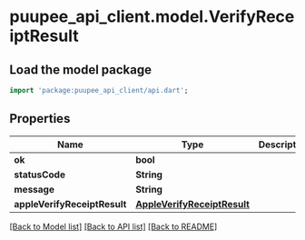 # puupee_api_client.model.VerifyReceiptResult

## Load the model package
```dart
import 'package:puupee_api_client/api.dart';
```

## Properties
Name | Type | Description | Notes
------------ | ------------- | ------------- | -------------
**ok** | **bool** |  | [optional] 
**statusCode** | **String** |  | [optional] 
**message** | **String** |  | [optional] 
**appleVerifyReceiptResult** | [**AppleVerifyReceiptResult**](AppleVerifyReceiptResult.md) |  | [optional] 

[[Back to Model list]](../README.md#documentation-for-models) [[Back to API list]](../README.md#documentation-for-api-endpoints) [[Back to README]](../README.md)


